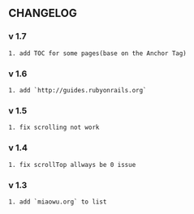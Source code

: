 ## CHANGELOG

### v 1.7
    1. add TOC for some pages(base on the Anchor Tag)
### v 1.6
    1. add `http://guides.rubyonrails.org`
### v 1.5
    1. fix scrolling not work
### v 1.4
    1. fix scrollTop allways be 0 issue
### v 1.3
    1. add `miaowu.org` to list